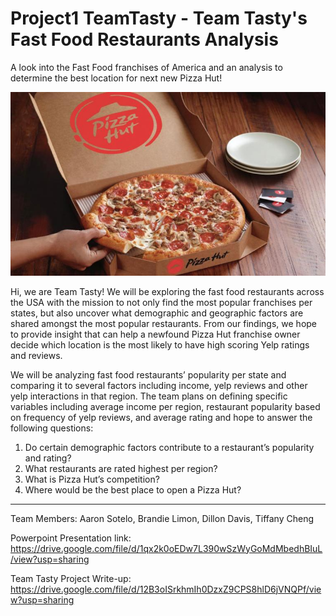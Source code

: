 # Project1 TeamTasty - Team Tasty's Fast Food Restaurants Analysis
A look into the Fast Food franchises of America and an analysis to determine the best location for next new Pizza Hut!

![image](Resources/pizzahut.jpg)

Hi, we are Team Tasty!  We will be exploring the fast food restaurants across the USA with the mission to not only find the most popular franchises per states, but also uncover what demographic and geographic factors are shared amongst the most popular restaurants. From our findings, we hope to provide insight that can help a newfound Pizza Hut franchise owner decide which location is the most likely to have high scoring Yelp ratings and reviews. 

We will be analyzing fast food restaurants’ popularity per state and comparing it to several factors including income, yelp reviews and other yelp interactions in that region.  The team plans on defining specific variables including average income per region, restaurant popularity based on frequency of yelp reviews, and average rating and hope to answer the following questions:

1. Do certain demographic factors contribute to a restaurant’s popularity and rating?
2. What restaurants are rated highest per region? 
3. What is Pizza Hut’s competition?
4. Where would be the best place to open a Pizza Hut?

 
 
---


Team Members: Aaron Sotelo, Brandie Limon, Dillon Davis, Tiffany Cheng

Powerpoint Presentation link: https://drive.google.com/file/d/1qx2k0oEDw7L390wSzWyGoMdMbedhBIuL/view?usp=sharing

Team Tasty Project Write-up: https://drive.google.com/file/d/12B3oISrkhmIh0DzxZ9CPS8hlD6jVNQPf/view?usp=sharing
